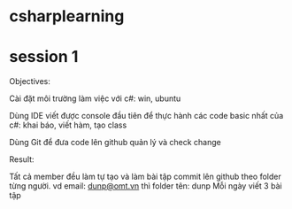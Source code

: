 # csharplearning

# session 1
Objectives:

Cài đặt môi trường làm việc với c#: win, ubuntu 

Dùng IDE viết được console đầu tiên để thực hành các code basic nhất của c#: khai báo, viết hàm, tạo class

Dùng Git để đưa code lên github quản lý và check change

Result:

Tất cả member đều làm tự tạo và làm bài tập commit lên github theo folder từng người. vd email: dunp@omt.vn thì folder tên: dunp 
Mỗi ngày viết 3 bài tập 

